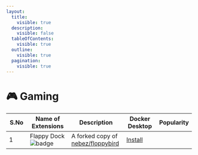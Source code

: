 ```yaml
---
layout:
  title:
    visible: true
  description:
    visible: false
  tableOfContents:
    visible: true
  outline:
    visible: true
  pagination:
    visible: true
---
```


# 🎮 Gaming

<table><thead><tr><th width="80">S.No</th><th width="202">Name of Extensions</th><th width="179">Description</th><th width="158">Docker Desktop</th><th>Popularity</th></tr></thead><tbody><tr><td>1</td><td>Flappy Dock <img src="https://img.shields.io/badge/-new-red" alt="badge"></td><td>A forked copy of <a href="https://github.com/nebez/floppybird">nebez/floppybird</a></td><td><a href="https://open.docker.com/extensions/marketplace?extensionId=mikesir87/flappy-dock-extension&#x26;tag=latest">Install</a></td><td></td></tr></tbody></table>

